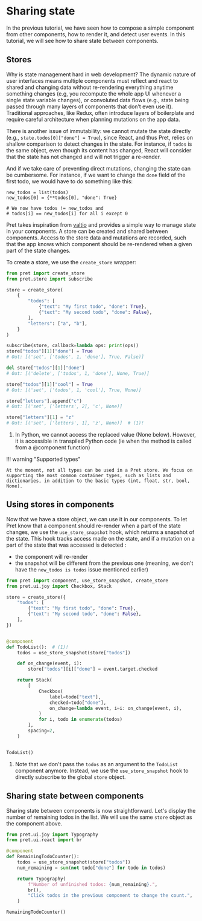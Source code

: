 # Sharing state

In the previous tutorial, we have seen how to compose a simple component from other components, how to render it, and detect user events. In this tutorial, we will see how to share state between components.

## Stores

Why is state management hard in web development? The dynamic nature of user interfaces means multiple components must reflect and react to shared and changing data without re-rendering everything anytime something changes (e.g, you recompute the whole app UI whenever a single state variable changes), or convoluted data flows (e.g., state being passed through many layers of components that don’t even use it). Traditional approaches, like Redux, often introduce layers of boilerplate and require careful architecture when planning mutations on the app data.

There is another issue of immutability: we cannot mutate the state directly (e.g., `state.todos[0]["done"] = True`), since React, and thus Pret, relies on shallow comparison to detect changes in the state. For instance, if `todos` is the same object, even though its content has changed, React will consider that the state has not changed and will not trigger a re-render.

And if we take care of preventing direct mutations, changing the state can be cumbersome. For instance, if we want to change the `done` field of the first todo, we would have to do something like this:

```{ .python .no-exec }
new_todos = list(todos)
new_todos[0] = {**todos[0], "done": True}

# We now have todos != new_todos and
# todos[i] == new_todos[i] for all i except 0
```

Pret takes inspiration from [valtio](https://github.com/pmndrs/valtio/) and provides a simple way to manage state in your components. A store can be created and shared between components. Access to the store data and mutations are recorded, such that the app knows which component should be re-rendered when a given part of the state changes.

To create a store, we use the `create_store` wrapper:

```python
from pret import create_store
from pret.store import subscribe

store = create_store(
    {
        "todos": [
            {"text": "My first todo", "done": True},
            {"text": "My second todo", "done": False},
        ],
        "letters": ["a", "b"],
    }
)

subscribe(store, callback=lambda ops: print(ops))
store["todos"][1]["done"] = True
# Out: [('set', ['todos', 1, 'done'], True, False)]

del store["todos"][1]["done"]
# Out: [('delete', ['todos', 1, 'done'], None, True)]

store["todos"][1]["cool"] = True
# Out: [('set', ['todos', 1, 'cool'], True, None)]

store["letters"].append("c")
# Out: [('set', ['letters', 2], 'c', None)]

store["letters"][1] = "z"
# Out: [('set', ['letters', 1], 'z', None)]  # (1)!
```

1. In Python, we cannot access the replaced value (None below). However, it is accessible in transpiled Python code (ie when the method is called from a @component function)

!!! warning "Supported types"

    At the moment, not all types can be used in a Pret store. We focus on supporting the most common container types, such as lists and dictionaries, in addition to the basic types (int, float, str, bool, None).

## Using stores in components

Now that we have a store object, we can use it in our components. To let Pret know that a component should re-render when a part of the state changes, we use the `use_store_snapshot` hook, which returns a snapshot of the state. This hook tracks access made on the state, and if a mutation on a part of the state that was accessed is detected :

- the component will re-render
- the snapshot will be different from the previous one (meaning, we don't have the `new_todos is todos` issue mentioned earlier)

```python { .render-with-pret }
from pret import component, use_store_snapshot, create_store
from pret.ui.joy import Checkbox, Stack

store = create_store({
    "todos": [
        {"text": "My first todo", "done": True},
        {"text": "My second todo", "done": False},
    ],
})


@component
def TodoList():  # (1)!
    todos = use_store_snapshot(store["todos"])

    def on_change(event, i):
        store["todos"][i]["done"] = event.target.checked

    return Stack(
        [
            Checkbox(
                label=todo["text"],
                checked=todo["done"],
                on_change=lambda event, i=i: on_change(event, i),
            )
            for i, todo in enumerate(todos)
        ],
        spacing=2,
    )


TodoList()
```

1. Note that we don't pass the `todos` as an argument to the `TodoList` component anymore. Instead, we use the `use_store_snapshot` hook to directly subscribe to the global `store` object.


## Sharing state between components

Sharing state between components is now straightforward.
Let's display the number of remaining todos in the list. We will
use the same `store` object as the component above.

```python { .render-with-pret }
from pret.ui.joy import Typography
from pret.ui.react import br

@component
def RemainingTodoCounter():
    todos = use_store_snapshot(store["todos"])
    num_remaining = sum(not todo["done"] for todo in todos)

    return Typography(
        f"Number of unfinished todos: {num_remaining}.",
        br(),
        "Click todos in the previous component to change the count.",
    )

RemainingTodoCounter()
```
